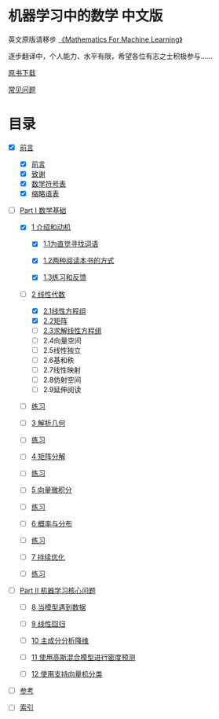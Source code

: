 # 机器学习中的数学 中文版

英文原版请移步 [《Mathematics For Machine Learning》](https://github.com/mml-book/mml-book.github.io)

逐步翻译中，个人能力、水平有限，希望各位有志之士积极参与……

[原书下载](https://github.com/mml-book/mml-book.github.io/blob/master/book/mml-book_printed.pdf)

[常见问题](https://github.com/dxxzst/mml-book-chinese/wiki/%E5%B8%B8%E8%A7%81%E9%97%AE%E9%A2%98)


# 目录

- [x] [前言](https://github.com/dxxzst/mml-book-chinese/blob/main/0.%E5%89%8D%E8%A8%80.md)
  - [x] [前言](https://github.com/dxxzst/mml-book-chinese/blob/main/0.%E5%89%8D%E8%A8%80.md#%E5%89%8D%E8%A8%80)
  - [x] [致谢](https://github.com/dxxzst/mml-book-chinese/blob/main/0.%E5%89%8D%E8%A8%80.md#%E8%87%B4%E8%B0%A2)
  - [x] [数学符号表](https://github.com/dxxzst/mml-book-chinese/blob/main/0.%E5%89%8D%E8%A8%80.md#%E6%95%B0%E5%AD%A6%E7%AC%A6%E5%8F%B7%E8%A1%A8)
  - [x] [缩略语表](https://github.com/dxxzst/mml-book-chinese/blob/main/0.%E5%89%8D%E8%A8%80.md#%E7%BC%A9%E7%95%A5%E8%AF%AD%E8%A1%A8)

- [ ] [Part I 数学基础](https://github.com/dxxzst/mml-book-chinese/tree/main/1.Part%20I%20%E6%95%B0%E5%AD%A6%E5%9F%BA%E7%A1%80)

  - [x] [1 介绍和动机](https://github.com/dxxzst/mml-book-chinese/blob/main/1.Part%20I%20%E6%95%B0%E5%AD%A6%E5%9F%BA%E7%A1%80/PI.1%20%E4%BB%8B%E7%BB%8D%E5%92%8C%E5%8A%A8%E6%9C%BA.md)
    - [x] [1.1为直觉寻找词语](https://github.com/dxxzst/mml-book-chinese/blob/main/1.Part%20I%20%E6%95%B0%E5%AD%A6%E5%9F%BA%E7%A1%80/PI.1%20%E4%BB%8B%E7%BB%8D%E5%92%8C%E5%8A%A8%E6%9C%BA.md#11-%E4%B8%BA%E7%9B%B4%E8%A7%89%E5%AF%BB%E6%89%BE%E8%AF%8D%E8%AF%AD)

    - [x] [1.2两种阅读本书的方式](https://github.com/dxxzst/mml-book-chinese/blob/main/1.Part%20I%20%E6%95%B0%E5%AD%A6%E5%9F%BA%E7%A1%80/PI.1%20%E4%BB%8B%E7%BB%8D%E5%92%8C%E5%8A%A8%E6%9C%BA.md#12-%E4%B8%A4%E7%A7%8D%E9%98%85%E8%AF%BB%E6%9C%AC%E4%B9%A6%E7%9A%84%E6%96%B9%E5%BC%8F)

    - [x] [1.3练习和反馈](https://github.com/dxxzst/mml-book-chinese/blob/main/1.Part%20I%20%E6%95%B0%E5%AD%A6%E5%9F%BA%E7%A1%80/PI.1%20%E4%BB%8B%E7%BB%8D%E5%92%8C%E5%8A%A8%E6%9C%BA.md#13-%E7%BB%83%E4%B9%A0%E5%92%8C%E5%8F%8D%E9%A6%88)

  - [ ] [2 线性代数](https://github.com/dxxzst/mml-book-chinese/blob/main/1.Part%20I%20%E6%95%B0%E5%AD%A6%E5%9F%BA%E7%A1%80/PI.2%20%E7%BA%BF%E6%80%A7%E4%BB%A3%E6%95%B0.md)
    - [x] [2.1线性方程组](https://github.com/dxxzst/mml-book-chinese/blob/main/1.Part%20I%20%E6%95%B0%E5%AD%A6%E5%9F%BA%E7%A1%80/PI.2%20%E7%BA%BF%E6%80%A7%E4%BB%A3%E6%95%B0.md#21-%E7%BA%BF%E6%80%A7%E6%96%B9%E7%A8%8B%E7%BB%84)
    - [x] [2.2矩阵](https://github.com/dxxzst/mml-book-chinese/blob/main/1.Part%20I%20%E6%95%B0%E5%AD%A6%E5%9F%BA%E7%A1%80/PI.2%20%E7%BA%BF%E6%80%A7%E4%BB%A3%E6%95%B0.md#22-%E7%9F%A9%E9%98%B5)
    - [ ] [2.3求解线性方程组](https://github.com/dxxzst/mml-book-chinese/blob/main/1.Part%20I%20%E6%95%B0%E5%AD%A6%E5%9F%BA%E7%A1%80/PI.2%20%E7%BA%BF%E6%80%A7%E4%BB%A3%E6%95%B0.md#23-%E6%B1%82%E8%A7%A3%E7%BA%BF%E6%80%A7%E6%96%B9%E7%A8%8B%E7%BB%845)
    - [ ] 2.4向量空间
    - [ ] 2.5线性独立
    - [ ] 2.6基和秩
    - [ ] 2.7线性映射
    - [ ] 2.8仿射空间
    - [ ] 2.9延伸阅读

  - [ ] [练习](https://github.com/dxxzst/mml-book-chinese/blob/main/1.Part%20I%20%E6%95%B0%E5%AD%A6%E5%9F%BA%E7%A1%80/PI.2.1%20%E7%BB%83%E4%B9%A0.md)

  - [ ] [3 解析几何](https://github.com/dxxzst/mml-book-chinese/blob/main/1.Part%20I%20%E6%95%B0%E5%AD%A6%E5%9F%BA%E7%A1%80/PI.3%20%E8%A7%A3%E6%9E%90%E5%87%A0%E4%BD%95.md)

  - [ ] [练习](https://github.com/dxxzst/mml-book-chinese/blob/main/1.Part%20I%20%E6%95%B0%E5%AD%A6%E5%9F%BA%E7%A1%80/PI.3.1%20%E7%BB%83%E4%B9%A0.md)

  - [ ] [4 矩阵分解](https://github.com/dxxzst/mml-book-chinese/blob/main/1.Part%20I%20%E6%95%B0%E5%AD%A6%E5%9F%BA%E7%A1%80/PI.4%20%E7%9F%A9%E9%98%B5%E5%88%86%E8%A7%A3.md)

  - [ ] [练习](https://github.com/dxxzst/mml-book-chinese/blob/main/1.Part%20I%20%E6%95%B0%E5%AD%A6%E5%9F%BA%E7%A1%80/PI.4.1%20%E7%BB%83%E4%B9%A0.md)

  - [ ] [5 向量微积分](https://github.com/dxxzst/mml-book-chinese/blob/main/1.Part%20I%20%E6%95%B0%E5%AD%A6%E5%9F%BA%E7%A1%80/PI.5%20%E5%90%91%E9%87%8F%E5%BE%AE%E7%A7%AF%E5%88%86.md)

  - [ ] [练习](https://github.com/dxxzst/mml-book-chinese/blob/main/1.Part%20I%20%E6%95%B0%E5%AD%A6%E5%9F%BA%E7%A1%80/PI.5.1%20%E7%BB%83%E4%B9%A0.md)

  - [ ] [6 概率与分布](https://github.com/dxxzst/mml-book-chinese/blob/main/1.Part%20I%20%E6%95%B0%E5%AD%A6%E5%9F%BA%E7%A1%80/PI.6%20%E6%A6%82%E7%8E%87%E4%B8%8E%E5%88%86%E5%B8%83.md)

  - [ ] [练习](https://github.com/dxxzst/mml-book-chinese/blob/main/1.Part%20I%20%E6%95%B0%E5%AD%A6%E5%9F%BA%E7%A1%80/PI.6.1%20%E7%BB%83%E4%B9%A0.md)

  - [ ] [7 持续优化](https://github.com/dxxzst/mml-book-chinese/blob/main/1.Part%20I%20%E6%95%B0%E5%AD%A6%E5%9F%BA%E7%A1%80/PI.7%20%E6%8C%81%E7%BB%AD%E4%BC%98%E5%8C%96.md)

  - [ ] [练习](https://github.com/dxxzst/mml-book-chinese/blob/main/1.Part%20I%20%E6%95%B0%E5%AD%A6%E5%9F%BA%E7%A1%80/PI.7.1%20%E7%BB%83%E4%B9%A0.md)

- [ ] [Part II 机器学习核心问题](https://github.com/dxxzst/mml-book-chinese/tree/main/2.Part%20II%20%E6%9C%BA%E5%99%A8%E5%AD%A6%E4%B9%A0%E6%A0%B8%E5%BF%83%E9%97%AE%E9%A2%98)

  - [ ] [8 当模型遇到数据](https://github.com/dxxzst/mml-book-chinese/blob/main/2.Part%20II%20%E6%9C%BA%E5%99%A8%E5%AD%A6%E4%B9%A0%E6%A0%B8%E5%BF%83%E9%97%AE%E9%A2%98/PartII.8%20%E5%BD%93%E6%A8%A1%E5%9E%8B%E9%81%87%E5%88%B0%E6%95%B0%E6%8D%AE.md)

  - [ ] [9 线性回归](https://github.com/dxxzst/mml-book-chinese/blob/main/2.Part%20II%20%E6%9C%BA%E5%99%A8%E5%AD%A6%E4%B9%A0%E6%A0%B8%E5%BF%83%E9%97%AE%E9%A2%98/PartII.9%20%E7%BA%BF%E6%80%A7%E5%9B%9E%E5%BD%92.md)

  - [ ] [10 主成分分析降维](https://github.com/dxxzst/mml-book-chinese/blob/main/2.Part%20II%20%E6%9C%BA%E5%99%A8%E5%AD%A6%E4%B9%A0%E6%A0%B8%E5%BF%83%E9%97%AE%E9%A2%98/PartII.10%20%E4%B8%BB%E6%88%90%E5%88%86%E5%88%86%E6%9E%90%E9%99%8D%E7%BB%B4.md)

  - [ ] [11 使用高斯混合模型进行密度预测](https://github.com/dxxzst/mml-book-chinese/blob/main/2.Part%20II%20%E6%9C%BA%E5%99%A8%E5%AD%A6%E4%B9%A0%E6%A0%B8%E5%BF%83%E9%97%AE%E9%A2%98/PartII.11%20%E4%BD%BF%E7%94%A8%E9%AB%98%E6%96%AF%E6%B7%B7%E5%90%88%E6%A8%A1%E5%9E%8B%E8%BF%9B%E8%A1%8C%E5%AF%86%E5%BA%A6%E9%A2%84%E6%B5%8B.md)

  - [ ] [12 使用支持向量机分类](https://github.com/dxxzst/mml-book-chinese/blob/main/2.Part%20II%20%E6%9C%BA%E5%99%A8%E5%AD%A6%E4%B9%A0%E6%A0%B8%E5%BF%83%E9%97%AE%E9%A2%98/PartII.12%20%E4%BD%BF%E7%94%A8%E6%94%AF%E6%8C%81%E5%90%91%E9%87%8F%E6%9C%BA%E5%88%86%E7%B1%BB.md)

- [ ] [参考](https://github.com/dxxzst/mml-book-chinese/blob/main/3.%E5%8F%82%E8%80%83.md)

- [ ] [索引](https://github.com/dxxzst/mml-book-chinese/blob/main/4.%E7%B4%A2%E5%BC%95.md)
